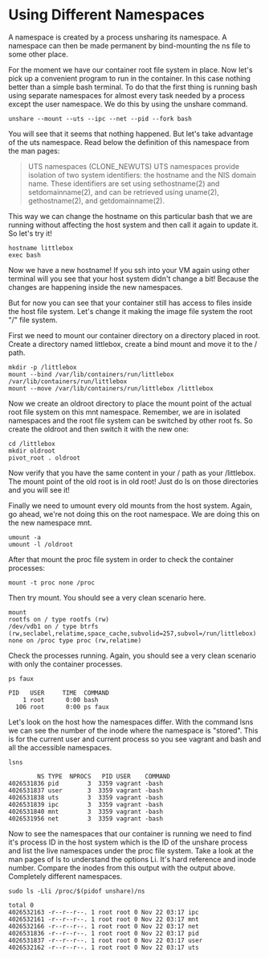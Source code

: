 # Using Different Namespaces

A namespace is created by a process unsharing its namespace. A namespace can then be made permanent by bind-mounting the ns file to some other place.


For the moment we have our container root file system in place. Now let's pick up a convenient program to run in the container. In this case nothing better than a simple bash terminal. To do that the first thing is running bash using separate namespaces for almost every task needed by a process except the user namespace. We do this by using the unshare command.

```
unshare --mount --uts --ipc --net --pid --fork bash
```

You will see that it seems that nothing happened. But let's take advantage of the uts namespace. Read below the definition of this namespace from the man pages:

>    UTS namespaces (CLONE_NEWUTS)
UTS namespaces provide isolation of two system identifiers: the hostname and the NIS domain name.  These identifiers are set using sethostname(2) and setdomainname(2), and  can  be  retrieved  using  uname(2),  gethostname(2), and getdomainname(2).

This way we can change the hostname on this particular bash that we are running without affecting the host system and then call it again to update it. So let's try it!
```
hostname littlebox
exec bash
```
Now we have a new hostname! If you ssh into your VM again using other terminal will you see that your host system didn't change a bit! Because the changes are happening inside the new namespaces.

But for now you can see that your container still has access to files inside the host file system. Let's change it making the image file system the root "/" file system.

First we need to mount our container directory on a directory placed in root. Create a directory named littlebox, create a bind mount and move it to the / path.
```
mkdir -p /littlebox
mount --bind /var/lib/containers/run/littlebox /var/lib/containers/run/littlebox
mount --move /var/lib/containers/run/littlebox /littlebox
```
Now we create an oldroot directory to place the mount point of the actual root file system on this mnt namespace. Remember, we are in isolated namespaces and the root file system can be switched by other root fs. So create the oldroot and then switch it with the new one:
```
cd /littlebox
mkdir oldroot
pivot_root . oldroot
```
Now verify that you have the same content in your / path as your /littlebox. The mount point of the old root is in old root! Just do ls on those directories and you will see it!

Finally we need to umount every old mounts from the host system. Again, go ahead, we're not doing this on the root namespace. We are doing this on the new namespace mnt.
```
umount -a
umount -l /oldroot
```
After that mount the proc file system in order to check the container processes:
```
mount -t proc none /proc
```
Then try mount. You should see a very clean scenario here.
```
mount
rootfs on / type rootfs (rw)
/dev/vdb1 on / type btrfs (rw,seclabel,relatime,space_cache,subvolid=257,subvol=/run/littlebox)
none on /proc type proc (rw,relatime)
```
Check the processes running. Again, you should see a very clean scenario with only the container processes.

```
ps faux

PID   USER     TIME  COMMAND
    1 root      0:00 bash
  106 root      0:00 ps faux
```
Let's look on the host how the namespaces differ.
With the command lsns we can see the number of the inode where the namespace is "stored". This is for the current user and current process so you see vagrant and bash and all the accessible namespaces.

```
lsns

        NS TYPE  NPROCS   PID USER    COMMAND
4026531836 pid        3  3359 vagrant -bash
4026531837 user       3  3359 vagrant -bash
4026531838 uts        3  3359 vagrant -bash
4026531839 ipc        3  3359 vagrant -bash
4026531840 mnt        3  3359 vagrant -bash
4026531956 net        3  3359 vagrant -bash
```
Now to see the namespaces that our container is running we need to find it's process ID in the host system which is the ID of the unshare process and list the live namespaces under the proc file system. Take a look at the man pages of ls to understand the options Li. It's hard reference and inode number. Compare the inodes from this output with the output above. Completely different namespaces.

```
sudo ls -Lli /proc/$(pidof unshare)/ns

total 0
4026532163 -r--r--r--. 1 root root 0 Nov 22 03:17 ipc
4026532161 -r--r--r--. 1 root root 0 Nov 22 03:17 mnt
4026532166 -r--r--r--. 1 root root 0 Nov 22 03:17 net
4026531836 -r--r--r--. 1 root root 0 Nov 22 03:17 pid
4026531837 -r--r--r--. 1 root root 0 Nov 22 03:17 user
4026532162 -r--r--r--. 1 root root 0 Nov 22 03:17 uts

```


